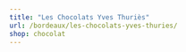 ```yaml
---
title: "Les Chocolats Yves Thuriès"
url: /bordeaux/les-chocolats-yves-thuries/
shop: chocolat
---
```

